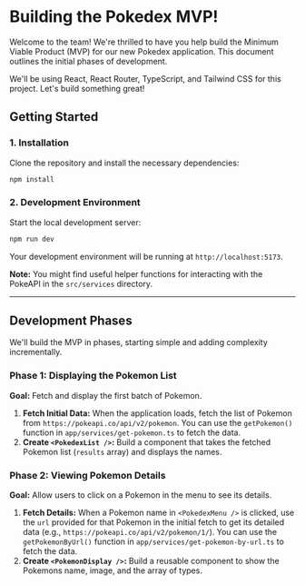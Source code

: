 # Building the Pokedex MVP!

Welcome to the team! We're thrilled to have you help build the Minimum Viable Product (MVP) for our new Pokedex application. This document outlines the initial phases of development.

We'll be using React, React Router, TypeScript, and Tailwind CSS for this project. Let's build something great!

## Getting Started

### 1. Installation

Clone the repository and install the necessary dependencies:

```bash
npm install
```

### 2. Development Environment

Start the local development server:

```bash
npm run dev
```

Your development environment will be running at `http://localhost:5173`.

**Note:** You might find useful helper functions for interacting with the PokeAPI in the `src/services` directory.

---

## Development Phases

We'll build the MVP in phases, starting simple and adding complexity incrementally.

### Phase 1: Displaying the Pokemon List

**Goal:** Fetch and display the first batch of Pokemon.

1.  **Fetch Initial Data:** When the application loads, fetch the list of Pokemon from `https://pokeapi.co/api/v2/pokemon`. You can use the `getPokemon()` function in `app/services/get-pokemon.ts` to fetch the data.
2.  **Create `<PokedexList />`:** Build a component that takes the fetched Pokemon list (`results` array) and displays the names.

### Phase 2: Viewing Pokemon Details

**Goal:** Allow users to click on a Pokemon in the menu to see its details.

1.  **Fetch Details:** When a Pokemon name in `<PokedexMenu />` is clicked, use the `url` provided for that Pokemon in the initial fetch to get its detailed data (e.g., `https://pokeapi.co/api/v2/pokemon/1/`). You can use the `getPokemonByUrl()` function in `app/services/get-pokemon-by-url.ts` to fetch the data.
2.  **Create `<PokemonDisplay />`:** Build a reusable component to show the Pokemons name, image, and the array of types.
